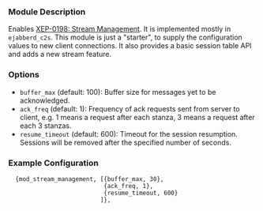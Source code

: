 ### Module Description
Enables [XEP-0198: Stream Management](http://xmpp.org/extensions/xep-0198.html). 
It is implemented mostly in `ejabberd_c2s`. 
This module is just a "starter", to supply the configuration values to new client connections.
It also provides a basic session table API and adds a new stream feature.

### Options

* `buffer_max` (default: 100): Buffer size for messages yet to be acknowledged.
* `ack_freq` (default: 1): Frequency of ack requests sent from server to client, e.g. 1 means a request after each stanza, 3 means a request after each 3 stanzas.
* `resume_timeout` (default: 600): Timeout for the session resumption. Sessions will be removed after the specified number of seconds.

### Example Configuration

```
  {mod_stream_management, [{buffer_max, 30},
                           {ack_freq, 1},
                           {resume_timeout, 600}
                          ]},
```

